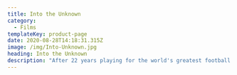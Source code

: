 ```yaml
---
title: Into the Unknown
category:
  - Films
templateKey: product-page
date: 2020-08-28T14:18:31.315Z
image: /img/Into-Unknown.jpg
heading: Into the Unknown
description: "After 22 years playing for the world's greatest football teams, David Beckham retired. To mark the occasion he goes on an adventure in Brazil.\t\t\t\t\t\t\t\t"
---
```


